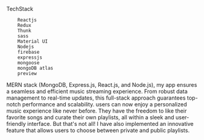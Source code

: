 TechStack

        Reactjs
        Redux
        Thunk
        sass
        Material UI
        Nodejs
        firebase
        expressjs
        mongoose
        mongoDB atlas
        preview


 MERN stack (MongoDB, Express.js, React.js, and Node.js), 
 my app ensures a seamless and efficient music streaming experience. 
 From robust data management to real-time updates, this full-stack approach guarantees top-notch performance and scalability.
 users can now enjoy a personalized music experience like never before.
 They have the freedom to like their favorite songs and curate their own playlists, all within a sleek and user-friendly interface. 
 But that's not all! I have also implemented an innovative feature that allows users to choose between private and public playlists.
 

